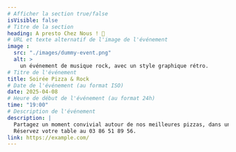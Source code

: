 ```yaml
---
# Afficher la section true/false
isVisible: false
# Titre de la section
heading: A presto Chez Nous ! 🎉
# URL et texte alternatif de l'image de l'événement
image :
  src: "./images/dummy-event.png"
  alt: >
    un événement de musique rock, avec un style graphique rétro.
# Titre de l'événement
title: Soirée Pizza & Rock
# Date de l'événement (au format ISO)
date: 2025-04-08
# Heure de début de l'événement (au format 24h)
time: "19:00"
# Description de l'événement
description: |
  Partagez un moment convivial autour de nos meilleures pizzas, dans une ambiance rock et festive !
  Réservez votre table au 03 86 51 89 56.
link: https://example.com/
---
```

